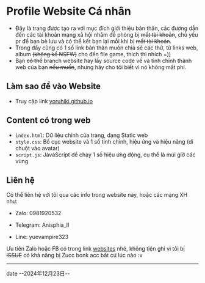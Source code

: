 # Profile Website Cá nhân

- Đây là trang được tạo ra với mục đích giới thiệu bản thân, các đường dẫn đến các tài khoản mạng xã hội nhằm đề phòng bị ~~mất tài khoản~~, chủ yếu pr để bạn bè lưu và có thể kết bạn lại mỗi khi bị ~~mất tài khoản~~.
- Trong đây cũng có 1 số link bản thân muốn chia sẻ các thứ, từ links web, album ~~(không kể NSFW)~~ cho đến file game, thích thì nhích =))
- Bạn ~~có thể~~ branch website hay lấy source code về và tinh chỉnh thành web của bạn ~~nếu muốn~~, nhưng hãy cho tôi biết vì nó không mất phí.


## Làm sao để vào Website

- Truy cập link [yoruhiki.github.io](https://yoruhiki.github.io)

## Content có trong web

- `index.html`: Dữ liệu chính của trang, dạng Static web
- `style.css`: Bố cục website và 1 số tinh chỉnh, hiệu ứng và hiệu năng (di chuột vào avatar)
- `script.js`: JavaScript để chạy 1 số hiệu ứng động, cụ thể là múi giờ các vùng

## Liên hệ

Có thể liên hệ với tôi qua các info trong website này, hoặc các mạng XH như:
- <P> Zalo: 0981920532 </P>
- <P> Telegram: Anisphia_II </P>
- <P> Line: yuevampire323 </P>

Ưu tiên Zalo hoặc FB có trong link [websites](https://yoruhiki.github.io) nhé, không tiện ghi vì tôi bị ~~ISSUE~~ có khả năng bị Zucc bonk acc bất cứ lúc nào :v

<hr/>

date --2024年12月23日--
